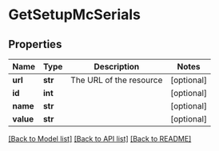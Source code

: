 # GetSetupMcSerials

## Properties
Name | Type | Description | Notes
------------ | ------------- | ------------- | -------------
**url** | **str** | The URL of the resource | [optional] 
**id** | **int** |  | [optional] 
**name** | **str** |  | [optional] 
**value** | **str** |  | [optional] 

[[Back to Model list]](../README.md#documentation-for-models) [[Back to API list]](../README.md#documentation-for-api-endpoints) [[Back to README]](../README.md)


